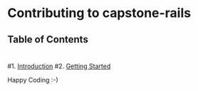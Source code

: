 # Contributing to capstone-rails
 ## Table of Contents
 #
 #1. [Introduction](#introduction)
 #2. [Getting Started](#getting-started)

Happy Coding :-)

